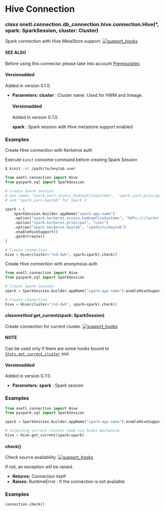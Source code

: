 <a id="hive-connection"></a>

# Hive Connection

### *class* onetl.connection.db_connection.hive.connection.Hive(\*, spark: SparkSession, cluster: Cluster)

Spark connection with Hive MetaStore support. [![support_hooks](https://img.shields.io/badge/%20-support%20hooks-blue)](https://onetl.readthedocs.io/en/0.13.5/hooks/index.html)

#### SEE ALSO
Before using this connector please take into account [Prerequisites](prerequisites.md#hive-prerequisites)

#### Versionadded
Added in version 0.1.0.

* **Parameters:**
  **cluster**
  : Cluster name. Used for HWM and lineage.
    <br/>
    #### Versionadded
    Added in version 0.7.0.

  **spark**
  : Spark session with Hive metastore support enabled

### Examples

Create Hive connection with Kerberos auth

Execute `kinit` consome command before creating Spark Session

```bash
$ kinit -kt /path/to/keytab user
```

```python
from onetl.connection import Hive
from pyspark.sql import SparkSession

# Create Spark session
# Use names "spark.yarn.access.hadoopFileSystems", "spark.yarn.principal"
# and "spark.yarn.keytab" for Spark 2

spark = (
    SparkSession.builder.appName("spark-app-name")
    .option("spark.kerberos.access.hadoopFileSystems", "hdfs://cluster.name.node:8020")
    .option("spark.kerberos.principal", "user")
    .option("spark.kerberos.keytab", "/path/to/keytab")
    .enableHiveSupport()
    .getOrCreate()
)

# Create connection
hive = Hive(cluster="rnd-dwh", spark=spark).check()
```

Create Hive connection with anonymous auth

```py
from onetl.connection import Hive
from pyspark.sql import SparkSession

# Create Spark session
spark = SparkSession.builder.appName("spark-app-name").enableHiveSupport().getOrCreate()

# Create connection
hive = Hive(cluster="rnd-dwh", spark=spark).check()
```

<!-- !! processed by numpydoc !! -->

#### *classmethod* get_current(spark: SparkSession)

Create connection for current cluster. [![support_hooks](https://img.shields.io/badge/%20-support%20hooks-blue)](https://onetl.readthedocs.io/en/0.13.5/hooks/index.html)

#### NOTE
Can be used only if there are some hooks bound to
[`Slots.get_current_cluster`](slots.md#onetl.connection.db_connection.hive.slots.HiveSlots.get_current_cluster) slot.

#### Versionadded
Added in version 0.7.0.

* **Parameters:**
  **spark**
  : Spark session

### Examples

```python
from onetl.connection import Hive
from pyspark.sql import SparkSession

spark = SparkSession.builder.appName("spark-app-name").enableHiveSupport().getOrCreate()

# injecting current cluster name via hooks mechanism
hive = Hive.get_current(spark=spark)
```

<!-- !! processed by numpydoc !! -->

#### check()

Check source availability. [![support_hooks](https://img.shields.io/badge/%20-support%20hooks-blue)](https://onetl.readthedocs.io/en/0.13.5/hooks/index.html)

If not, an exception will be raised.

* **Returns:**
  Connection itself
* **Raises:**
  RuntimeError
  : If the connection is not available

### Examples

```python
connection.check()
```

<!-- !! processed by numpydoc !! -->
